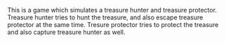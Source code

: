 This is a game which simulates a treasure hunter and treasure protector.
Treasure hunter tries to hunt the treasure, and also escape treasure protector at the same time.
Tresure protector tries to protect the treasure and also capture treasure hunter as well.